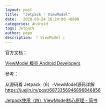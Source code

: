 ```yaml
---
layout: post
title:  "Jetpack - ViewModel"
date:   2020-09-24 16:24:00 +0800
categories: Android
tags: Jetpack
author: pepe
description: 『 ViewModel 』
---
```


官方文档：

[ViewModel 概览  Android Developers](https://developer.android.google.cn/topic/libraries/architecture/viewmodel)




参考：

从源码看 Jetpack（6）-ViewModel源码详解
https://juejin.im/post/6873356946896846856

[Jetpack使用（四）ViewModel核心原理 - 简书](https://www.jianshu.com/p/00799899fe7b)